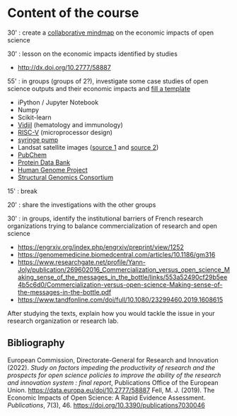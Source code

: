 # Content of the course

30' : create a [collaborative mindmap](https://framindmap.org/c/maps/1303082/edit) on the economic impacts of open science

30' : lesson on the economic impacts identified by studies
* http://dx.doi.org/10.2777/58887

55' : in groups (groups of 2?), investigate some case studies of open science outputs and their economic impacts and [fill a template](https://github.com/Enro/economic-impacts-OS/blob/main/template.md)
* iPython / Jupyter Notebook
* Numpy
* Scikit-learn
* [Vidjil](https://www.vidjil.net/) (hematology and immunology)
* [RISC-V](https://riscv.org/) (microprocessor design)
* [syringe pump](https://hal.archives-ouvertes.fr/hal-02119548/)
* Landsat satellite images ([source 1](https://www.pnas.org/doi/10.1073/pnas.2001682117) and [source 2](https://www.unoosa.org/pdf/pres/stsc2012/2012ind-05E.pdf))
* [PubChem](https://journals.sagepub.com/doi/10.1177/0306312718772086)
* [Protein Data Bank](https://cdn.rcsb.org/rcsb-pdb/general_information/about_pdb/Economic%20Impacts%20of%20the%20PDB.pdf)
* [Human Genome Project](https://web.ornl.gov/sci/techresources/Human_Genome/publicat/BattelleReport2011.pdf)
* [Structural Genomics Consortium](https://www.ncbi.nlm.nih.gov/pmc/articles/PMC5396214/)

15' : break

20' : share the investigations with the other groups

30' : in groups, identify the institutional barriers of French research organizations trying to balance commercialization of research and open science
* https://engrxiv.org/index.php/engrxiv/preprint/view/1252
* https://genomemedicine.biomedcentral.com/articles/10.1186/gm316
* https://www.researchgate.net/profile/Yann-Joly/publication/269602016_Commercialization_versus_open_science_Making_sense_of_the_messages_in_the_bottle/links/553a52490cf29b5ee4b5c6d0/Commercialization-versus-open-science-Making-sense-of-the-messages-in-the-bottle.pdf
* https://www.tandfonline.com/doi/full/10.1080/23299460.2019.1608615

After studying the texts, explain how you would tackle the issue in your research organization or research lab.

## Bibliography
European Commission, Directorate-General for Research and Innovation (2022). *Study on factors impeding the productivity of research and the prospects for open science policies to improve the ability of the research and innovation system : final report*, Publications Office of the European Union. https://data.europa.eu/doi/10.2777/58887
Fell, M. J. (2019). The Economic Impacts of Open Science: A Rapid Evidence Assessment. *Publications*, 7(3), 46. https://doi.org/10.3390/publications7030046
